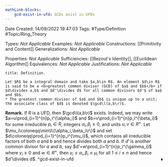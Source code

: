 ```yaml
---
mathLink-blocks:
    gcd-exist-in-ufd: GCDs exist in UFDs
---
```


<div class="topSpace"></div>

Date Created: 14/09/2022 19:47:03
Tags: #Type/Definition #Topic/Ring_Theory

Types: <i>Not Applicable</i>
Examples: <i>Not Applicable</i>
Constructions: [[Primitivity and Content]]
Generalizations: <i>Not Applicable</i>

Properties: <i>Not Applicable</i>
Sufficiencies: [[Bezout's Identity]], [[Euclidean Algorithm]]
Equivalences: <i>Not Applicable</i>
Justifications: <i>Not Applicable</i>

``` ad-Definition
title: Definition.

Let $R$ be a integral domain and take $a,b\in R$. An element $d\in R$ is said to be a <b>greatest common divisor (GCD) of $a$ and $b$</b> if $d\divides a,b$ and $d'\divides d$ for all common divisors $d'$ of $a$ and $b$.
* The greatest common divisor of $a$ and $b$ is unique up to a unit; the associate class of $d$ is denoted $\gcd\l(a,b\r)$.

```

<b>Remark.</b> If $R$ is a UFD, then $\gcd\l(a,b\r)$ exists. Indeed, we may write $a=u\prod_{i=1}^{n}p_i^{\alpha_i}$ and $b=v\prod_{i=1}^{n}p_i^{\beta_i}$ for some irreducible $p_i\in R$, integers $\alpha_i,\beta_j\geq0$, and units $u,v\in R^\times$. Let $\mu_i\coloneqq\min\l\{\alpha_i,\beta_i\r\}$ and set $d\coloneqq\prod_{i=1}^{n}p_i^{\mu_i}$, which contains all irreducible factors of both $a$ and $b$ and hence divides both $a$ and $b$. If $d'$ is another common divisor for $a$ and $b$, say $d'=w\prod_{i=1}^{n}p_i^{\gamma_i}$ where $\gamma_i\geq0$ and $w\in R^\times$, then $\gamma_i\leq\alpha_i,\beta_i\leq\mu_i$ for all $1\leq i\leq n$ and hence $d'\divides d$.<span style="float:right;">$\blacklozenge$</span>
^gcd-exist-in-ufd
